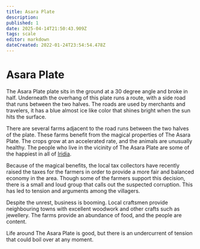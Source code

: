 ```yaml
---
title: Asara Plate
description: 
published: 1
date: 2025-04-14T21:50:43.909Z
tags: scale
editor: markdown
dateCreated: 2022-01-24T23:54:54.478Z
---
```


# Asara Plate
The Asara Plate plate sits in the ground at a 30 degree angle and broke in half. Underneath the overhang of this plate runs a route, with a side road that runs between the two halves. The roads are used by merchants and travelers, it has a blue almost ice like color that shines bright when the sun hits the surface.

There are several farms adjacent to the road runs between the two halves of the plate. These farms benefit from the magical properties of The Asara Plate. The crops grow at an accelerated rate, and the animals are unusually healthy. The people who live in the vicinity of The Asara Plate are some of the happiest in all of [Iridia](/geography/cosmology/iridia.md).

Because of the magical benefits, the local tax collectors have recently raised the taxes for the farmers in order to provide a more fair and balanced economy in the area. Though some of the farmers support this decision, there is a small and loud group that calls out the suspected corruption. This has led to tension and arguments among the villagers.

Despite the unrest, business is booming. Local craftsmen provide neighbouring towns with excellent woodwork and other crafts such as jewellery. The farms provide an abundance of food, and the people are content.

Life around The Asara Plate is good, but there is an undercurrent of tension that could boil over at any moment.
